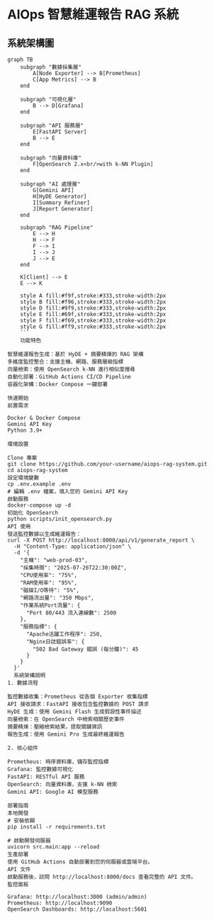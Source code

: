 # AIOps 智慧維運報告 RAG 系統

## 系統架構圖

```mermaid
graph TB
    subgraph "數據採集層"
        A[Node Exporter] --> B[Prometheus]
        C[App Metrics] --> B
    end
    
    subgraph "可視化層"
        B --> D[Grafana]
    end
    
    subgraph "API 服務層"
        E[FastAPI Server]
        B --> E
    end
    
    subgraph "向量資料庫"
        F[OpenSearch 2.x<br/>with k-NN Plugin]
    end
    
    subgraph "AI 處理層"
        G[Gemini API]
        H[HyDE Generator]
        I[Summary Refiner]
        J[Report Generator]
    end
    
    subgraph "RAG Pipeline"
        E --> H
        H --> F
        F --> I
        I --> J
        J --> E
    end
    
    K[Client] --> E
    E --> K
    
    style A fill:#f9f,stroke:#333,stroke-width:2px
    style B fill:#f96,stroke:#333,stroke-width:2px
    style D fill:#9f9,stroke:#333,stroke-width:2px
    style E fill:#69f,stroke:#333,stroke-width:2px
    style F fill:#f69,stroke:#333,stroke-width:2px
    style G fill:#ff9,stroke:#333,stroke-width:2px
    ```
    功能特色

智慧維運報告生成：基於 HyDE + 摘要精煉的 RAG 架構
多維度監控整合：支援主機、網路、服務層級指標
向量檢索：使用 OpenSearch k-NN 進行相似度搜尋
自動化部署：GitHub Actions CI/CD Pipeline
容器化架構：Docker Compose 一鍵部署

快速開始
前置需求

Docker & Docker Compose
Gemini API Key
Python 3.9+

環境設置

Clone 專案
git clone https://github.com/your-username/aiops-rag-system.git
cd aiops-rag-system
設定環境變數
cp .env.example .env
# 編輯 .env 檔案，填入您的 Gemini API Key
啟動服務
docker-compose up -d
初始化 OpenSearch
python scripts/init_opensearch.py
API 使用
發送監控數據以生成維運報告：
curl -X POST http://localhost:8000/api/v1/generate_report \
  -H "Content-Type: application/json" \
  -d '{
    "主機": "web-prod-03",
    "採集時間": "2025-07-26T22:30:00Z",
    "CPU使用率": "75%",
    "RAM使用率": "95%",
    "磁碟I/O等待": "5%",
    "網路流出量": "350 Mbps",
    "作業系統Port流量": {
      "Port 80/443 流入連線數": 2500
    },
    "服務指標": {
      "Apache活躍工作程序": 250,
      "Nginx日誌錯誤率": {
        "502 Bad Gateway 錯誤 (每分鐘)": 45
      }
    }
  }'
  系統架構說明
1. 數據流程

監控數據收集：Prometheus 從各個 Exporter 收集指標
API 接收請求：FastAPI 接收包含監控數據的 POST 請求
HyDE 生成：使用 Gemini Flash 生成假設性事件描述
向量檢索：在 OpenSearch 中檢索相關歷史事件
摘要精煉：壓縮檢索結果，提取關鍵資訊
報告生成：使用 Gemini Pro 生成最終維運報告

2. 核心組件

Prometheus: 時序資料庫，儲存監控指標
Grafana: 監控數據可視化
FastAPI: RESTful API 服務
OpenSearch: 向量資料庫，支援 k-NN 檢索
Gemini API: Google AI 模型服務

部署指南
本地開發
# 安裝依賴
pip install -r requirements.txt

# 啟動開發伺服器
uvicorn src.main:app --reload
生產部署
使用 GitHub Actions 自動部署到您的伺服器或雲端平台。
API 文件
啟動服務後，訪問 http://localhost:8000/docs 查看完整的 API 文件。
監控面板

Grafana: http://localhost:3000 (admin/admin)
Prometheus: http://localhost:9090
OpenSearch Dashboards: http://localhost:5601